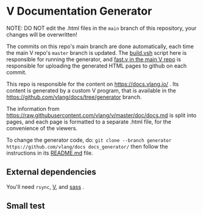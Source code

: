 # V Documentation Generator

NOTE: DO NOT edit the .html files in the `main` branch of this repository,
your changes will be overwritten!

The commits on this repo's main branch are done automatically,
each time the main V repo's `master` branch is updated.
The [build.vsh](./build.vsh) script here is responsible for running
the generator, and 
[fast.v in the main V repo](https://github.com/vlang/v/blob/master/cmd/tools/fast/fast.v)
is responsible for uploading the generated HTML pages to github on each commit.

This repo is responsible for the content on https://docs.vlang.io/ .
Its content is generated by a custom V program, that is available in
the <https://github.com/vlang/docs/tree/generator> branch.

The information from https://raw.githubusercontent.com/vlang/v/master/doc/docs.md
is split into pages, and each page is formatted to a separate .html
file, for the convenience of the viewers.

To change the generator code, do: 
`git clone --branch generator https://github.com/vlang/docs docs_generator/`
then follow the instructions in its
[README.md](https://github.com/vlang/docs/blob/generator/README.md) file.

## External dependencies
You'll need `rsync`, [V](https://github.com/vlang/v?tab=readme-ov-file#installing-v-from-source),
and [sass](https://sass-lang.com/install/) .

## Small test
